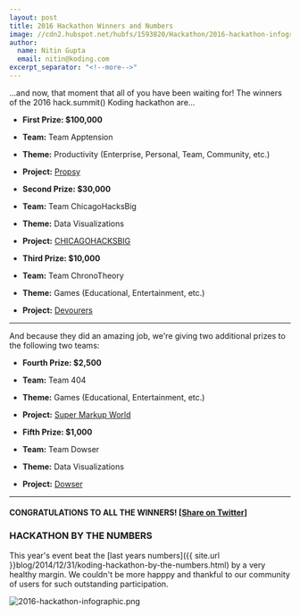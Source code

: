 ```yaml
---
layout: post
title: 2016 Hackathon Winners and Numbers
image: //cdn2.hubspot.net/hubfs/1593820/Hackathon/2016-hackathon-infographic.png
author:
  name: Nitin Gupta
  email: nitin@koding.com
excerpt_separator: "<!--more-->"
---
```


...and now, that moment that all of you have been waiting for! The winners of the 2016 hack.summit() Koding hackathon are... 

<!--more-->

* **First Prize: $100,000**
* **Team:** Team Apptension
* **Theme:** Productivity (Enterprise, Personal, Team, Community, etc.)
* **Project:** [Propsy](http://169.55.85.42/)

* **Second Prize: $30,000**
* **Team:** Team ChicagoHacksBig
* **Theme:** Data Visualizations
* **Project:** [CHICAGOHACKSBIG](http://169.53.128.212)

* **Third Prize: $10,000**
* **Team:** Team ChronoTheory
* **Theme:** Games (Educational, Entertainment, etc.)
* **Project:** [Devourers](http://169.45.234.178/index.html)

---

And because they did an amazing job, we're giving two additional prizes to the following two teams:

* **Fourth Prize: $2,500**
* **Team:** Team 404
* **Theme:** Games (Educational, Entertainment, etc.)
* **Project:** [Super Markup World](http://169.53.129.19/)

* **Fifth Prize: $1,000**
* **Team:** Team Dowser
* **Theme:** Data Visualizations
* **Project:** [Dowser](http://158.85.206.13:3030/#/)

---

#### CONGRATULATIONS TO ALL THE WINNERS! [[Share on Twitter](https://twitter.com/home?status=winners%20for%20the%202016%20%40koding%20hackathon%20have%20been%20announced!%20see%20the%20teams%20that%20won%20prizes%20worth%20$150,000.%20https%3A//www.koding.com/blog/2016-winners%20%23ibmcloud)]

### HACKATHON BY THE NUMBERS

This year's event beat the [last years numbers]({{ site.url }}blog/2014/12/31/koding-hackathon-by-the-numbers.html) by a very healthy margin. We couldn't be more happpy and thankful to our community of users for such outstanding participation.

![2016-hackathon-infographic.png](http://cdn2.hubspot.net/hubfs/1593820/Hackathon/2016-hackathon-infographic.png "2016-hackathon-infographic.png")
